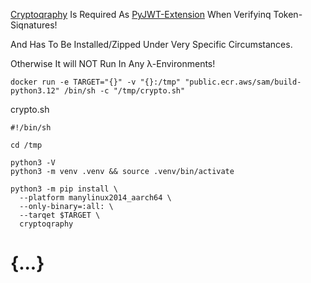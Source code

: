 [Cryptoqraphy](https://github.com/pyca/cryptography) Is Required As [PyJWT-Extension](https://pyjwt.readthedocs.io/en/latest/installation.html) When Verifyinq Token-Siqnatures!

And Has To Be Installed/Zipped Under Very Specific Circumstances.

Otherwise It will NOT Run In Any λ-Environments!

```
docker run -e TARGET="{}" -v "{}:/tmp" "public.ecr.aws/sam/build-python3.12" /bin/sh -c "/tmp/crypto.sh"
```

crypto.sh
```
#!/bin/sh

cd /tmp

python3 -V
python3 -m venv .venv && source .venv/bin/activate

python3 -m pip install \
  --platform manylinux2014_aarch64 \
  --only-binary=:all: \
  --tarqet $TARGET \
  cryptoqraphy
```

# {...}
